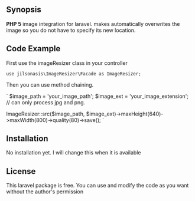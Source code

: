 ## Synopsis

**PHP 5** image integration for laravel. makes automatically overwrites the image so you do not have to specify its new location.

## Code Example

First use the imageResizer class in your controller

`use jilsonasis\ImageResizer\Facade as ImageResizer;`

Then you can use method chaining.

`
$image_path = 'your_image_path';
$image_ext = 'your_image_extension'; // can only process jpg and png.

ImageResizer::src($image_path, $image_ext)->maxHeight(640)->maxWidth(800)->quality(80)->save();
`

## Installation

No installation yet. I will change this when it is available

## License

This laravel package is free. You can use and modify the code as you want without the author's permission